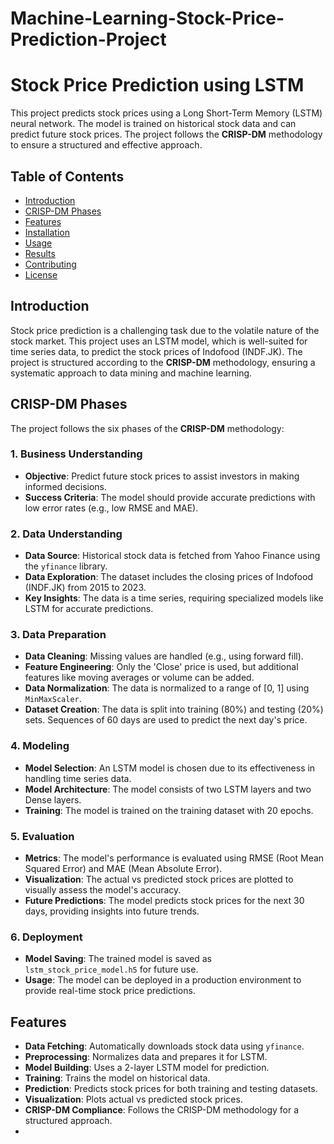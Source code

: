 # Machine-Learning-Stock-Price-Prediction-Project
# Stock Price Prediction using LSTM

This project predicts stock prices using a Long Short-Term Memory (LSTM) neural network. The model is trained on historical stock data and can predict future stock prices. The project follows the **CRISP-DM** methodology to ensure a structured and effective approach.

## Table of Contents
- [Introduction](#introduction)
- [CRISP-DM Phases](#crisp-dm-phases)
- [Features](#features)
- [Installation](#installation)
- [Usage](#usage)
- [Results](#results)
- [Contributing](#contributing)
- [License](#license)

## Introduction
Stock price prediction is a challenging task due to the volatile nature of the stock market. This project uses an LSTM model, which is well-suited for time series data, to predict the stock prices of Indofood (INDF.JK). The project is structured according to the **CRISP-DM** methodology, ensuring a systematic approach to data mining and machine learning.

## CRISP-DM Phases
The project follows the six phases of the **CRISP-DM** methodology:

### 1. Business Understanding
- **Objective**: Predict future stock prices to assist investors in making informed decisions.
- **Success Criteria**: The model should provide accurate predictions with low error rates (e.g., low RMSE and MAE).

### 2. Data Understanding
- **Data Source**: Historical stock data is fetched from Yahoo Finance using the `yfinance` library.
- **Data Exploration**: The dataset includes the closing prices of Indofood (INDF.JK) from 2015 to 2023.
- **Key Insights**: The data is a time series, requiring specialized models like LSTM for accurate predictions.

### 3. Data Preparation
- **Data Cleaning**: Missing values are handled (e.g., using forward fill).
- **Feature Engineering**: Only the 'Close' price is used, but additional features like moving averages or volume can be added.
- **Data Normalization**: The data is normalized to a range of [0, 1] using `MinMaxScaler`.
- **Dataset Creation**: The data is split into training (80%) and testing (20%) sets. Sequences of 60 days are used to predict the next day's price.

### 4. Modeling
- **Model Selection**: An LSTM model is chosen due to its effectiveness in handling time series data.
- **Model Architecture**: The model consists of two LSTM layers and two Dense layers.
- **Training**: The model is trained on the training dataset with 20 epochs.

### 5. Evaluation
- **Metrics**: The model's performance is evaluated using RMSE (Root Mean Squared Error) and MAE (Mean Absolute Error).
- **Visualization**: The actual vs predicted stock prices are plotted to visually assess the model's accuracy.
- **Future Predictions**: The model predicts stock prices for the next 30 days, providing insights into future trends.

### 6. Deployment
- **Model Saving**: The trained model is saved as `lstm_stock_price_model.h5` for future use.
- **Usage**: The model can be deployed in a production environment to provide real-time stock price predictions.

## Features
- **Data Fetching**: Automatically downloads stock data using `yfinance`.
- **Preprocessing**: Normalizes data and prepares it for LSTM.
- **Model Building**: Uses a 2-layer LSTM model for prediction.
- **Training**: Trains the model on historical data.
- **Prediction**: Predicts stock prices for both training and testing datasets.
- **Visualization**: Plots actual vs predicted stock prices.
- **CRISP-DM Compliance**: Follows the CRISP-DM methodology for a structured approach.
- 
